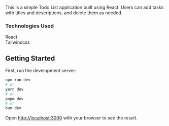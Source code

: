 This is a simple Todo List application built using React. Users can add tasks with titles and descriptions, and delete them as needed.

<h3>Technologies Used</h3>
React
<br>
Tailwindcss


## Getting Started

First, run the development server:

```bash
npm run dev
# or
yarn dev
# or
pnpm dev
# or
bun dev
```

Open [http://localhost:3000](http://localhost:3000) with your browser to see the result.
